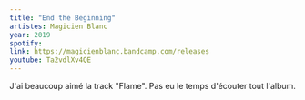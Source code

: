 ```yaml
---
title: "End the Beginning"
artistes: Magicien Blanc
year: 2019
spotify:
link: https://magicienblanc.bandcamp.com/releases
youtube: Ta2vdlXv4QE
---
```


<!--more-->

J'ai beaucoup aimé la track "Flame". Pas eu le temps d'écouter tout l'album.
